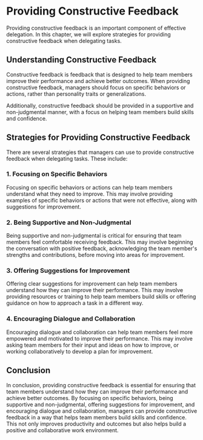 # Providing Constructive Feedback

Providing constructive feedback is an important component of effective delegation. In this chapter, we will explore strategies for providing constructive feedback when delegating tasks.

Understanding Constructive Feedback
-----------------------------------

Constructive feedback is feedback that is designed to help team members improve their performance and achieve better outcomes. When providing constructive feedback, managers should focus on specific behaviors or actions, rather than personality traits or generalizations.

Additionally, constructive feedback should be provided in a supportive and non-judgmental manner, with a focus on helping team members build skills and confidence.

Strategies for Providing Constructive Feedback
----------------------------------------------

There are several strategies that managers can use to provide constructive feedback when delegating tasks. These include:

### 1. Focusing on Specific Behaviors

Focusing on specific behaviors or actions can help team members understand what they need to improve. This may involve providing examples of specific behaviors or actions that were not effective, along with suggestions for improvement.

### 2. Being Supportive and Non-Judgmental

Being supportive and non-judgmental is critical for ensuring that team members feel comfortable receiving feedback. This may involve beginning the conversation with positive feedback, acknowledging the team member's strengths and contributions, before moving into areas for improvement.

### 3. Offering Suggestions for Improvement

Offering clear suggestions for improvement can help team members understand how they can improve their performance. This may involve providing resources or training to help team members build skills or offering guidance on how to approach a task in a different way.

### 4. Encouraging Dialogue and Collaboration

Encouraging dialogue and collaboration can help team members feel more empowered and motivated to improve their performance. This may involve asking team members for their input and ideas on how to improve, or working collaboratively to develop a plan for improvement.

Conclusion
----------

In conclusion, providing constructive feedback is essential for ensuring that team members understand how they can improve their performance and achieve better outcomes. By focusing on specific behaviors, being supportive and non-judgmental, offering suggestions for improvement, and encouraging dialogue and collaboration, managers can provide constructive feedback in a way that helps team members build skills and confidence. This not only improves productivity and outcomes but also helps build a positive and collaborative work environment.
